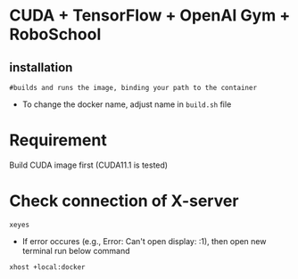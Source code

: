 # CUDA + TensorFlow + OpenAI Gym + RoboSchool

## installation

```
#builds and runs the image, binding your path to the container
```

* To change the docker name, adjust name in `build.sh` file

# Requirement
Build CUDA image first (CUDA11.1 is tested)

# Check connection of X-server
```
xeyes
```
* If error occures (e.g., Error: Can't open display: :1), then open new terminal run below command
```
xhost +local:docker
```
